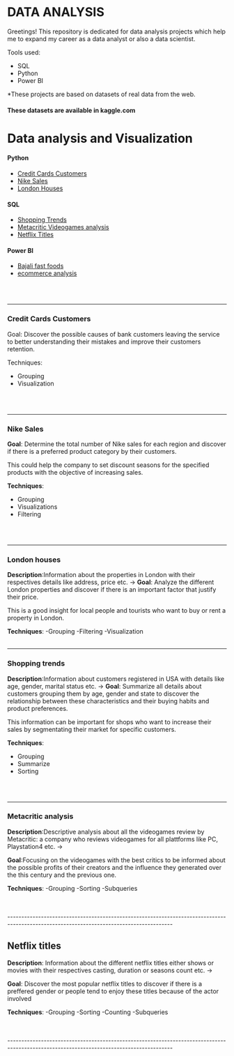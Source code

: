 # DATA ANALYSIS
Greetings!
This repository is dedicated for data analysis projects which help me to expand my career as a data analyst or also a data scientist.

Tools used: 
- SQL
- Python
- Power BI



*These projects are based on datasets of real data from the web.

#### These datasets are available in kaggle.com 



 # Data analysis and Visualization


 #### Python 
- [Credit Cards Customers](Python/data_analysis_visualizations/bankchurns.ipynb)
- [Nike Sales](Python/data_analysis_visualizations/nike_sales_2024.ipynb)
- [London Houses](Python/london_houses.ipynb)

#### SQL 
- [Shopping Trends](SQL/netflix_titles.sql)
- [Metacritic Videogames analysis](SQL/videogames_analysis.sql)
- [Netflix Titles]((SQL/netflix_titles.sql))



#### Power BI 
- [Bajali fast foods](power_bi/Bajali_fast_foods.pbix)
- [ecommerce analysis](power_bi/ecommerce_transactions.pbix)

 
<br>
<br>


-----------------------------------------------------------

### Credit Cards Customers 


Goal: Discover the possible causes of bank customers leaving the service to better understanding their mistakes and improve their customers retention.


Techniques:
- Grouping
- Visualization

<br>
<br>



--------------------------------------------------------


  ### **Nike Sales**


  **Goal**: Determine the total number of Nike sales for each region and discover if there is a preferred product category by their customers.
  
  This could help the company to set discount seasons for the specified products with the objective of increasing sales.

  **Techniques**:
  - Grouping
  - Visualizations
  - Filtering

  <br>
  <br>


--------------------------------------------------------------------------------------------------------------------------------------------


### **London houses**
**Description**:Information about the properties in London with their respectives details like address, price etc. -> 
**Goal**: Analyze the different London properties and discover if there is an important factor that justify their price.

This is a good insight for local people and tourists who want to buy or rent a property in London.

**Techniques**:
-Grouping
-Filtering
-Visualization
<br>
<br>

-----------------------------------------------------------------------------------------------------------------------------------------

### **Shopping trends**
**Description**:Information about customers registered in USA with details like age, gender, marital status etc. -> 
**Goal**: Summarize all details about customers grouping them by age, gender and state to discover the relationship between these characteristics and their buying habits and product preferences.

This information can be important for shops who want to increase their sales by segmentating their market for specific customers.


**Techniques**:
- Grouping
- Summarize
- Sorting

<br>
<br>



------------------------------------------------------------------------------------------------------------------------------------------


### **Metacritic analysis**
**Description**:Descriptive analysis about all the videogames review by Metacritic: a company who reviews videogames for all plattforms like PC, Playstation4 etc. -> 

**Goal**:Focusing on the videogames with the best critics to be informed about the possible profits of their creators and the influence they generated over the this century and the previous one.

**Techniques**:
-Grouping
-Sorting
-Subqueries


<br>
<br>
-----------------------------------------------------------------------------------------------------------------------------------------

## **Netflix titles**
**Description**: Information about the different netflix titles either shows or movies with their respectives casting, duration or seasons count etc. -> 

**Goal**: Discover the most popular netflix titles to discover if there is a preffered gender or people tend to enjoy these titles because of the actor involved

**Techniques**:
-Grouping
-Sorting
-Counting
-Subqueries

<br>
<br>
-----------------------------------------------------------------------------------------------------------------------------------------







 
      
      
 
 

















 
  

 





 



